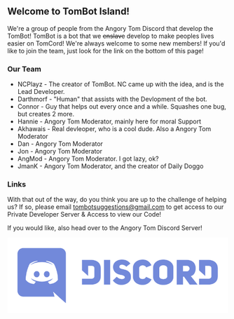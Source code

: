 ## Welcome to TomBot Island!

We're a group of people from the Angory Tom Discord that develop the TomBot! TomBot is a bot that we ~~enslave~~ develop to make peoples lives easier on TomCord! We're always welcome to some new members! If you'd like to join the team, just look for the link on the bottom of this page!

### Our Team
- NCPlayz - The creator of TomBot. NC came up with the idea, and is the Lead Developer.
- Darthmorf - "Human" that assists with the Devlopment of the bot.
- Connor - Guy that helps out every once and a while. Squashes one bug, but creates 2 more.
- Hannie - Angory Tom Moderator, mainly here for moral Support
- Akhawais - Real devleoper, who is a cool dude. Also a Angory Tom Moderator
- Dan - Angory Tom Moderator
- Jon - Angory Tom Moderator
- AngMod - Angory Tom Moderator. I got lazy, ok?
- JmanK - Angory Tom Moderator, and the creator of Daily Doggo

### Links

With that out of the way, do you think you are up to the challenge of helping us? If so, please email tombotsuggestions@gmail.com to get access to our Private Developer Server & Access to view our Code!

If you would like, also head over to the Angory Tom Discord Server!

![Join us on Discord!](/Discord-Logo+Wordmark-Color.png)








